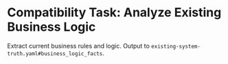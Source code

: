 # Compatibility Task: Analyze Existing Business Logic

Extract current business rules and logic. Output to `existing-system-truth.yaml#business_logic_facts`.
